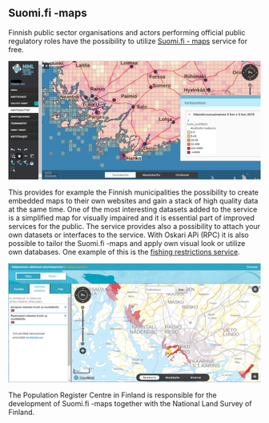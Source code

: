 ## Suomi.fi -maps

Finnish public sector organisations and actors performing official public regulatory roles have the possibility
to utilize [Suomi.fi - maps](http://www.maanmittauslaitos.fi/asioi-verkossa/suomifi-kartat) service for free. 

<img src="images/suomifi.png" width="850"/>

This provides for example the Finnish municipalities the possibility to create 
embedded maps to their own websites and gain a stack of high quality data at the same time. 
One of the most interesting datasets added to the service is a simplified map for visually impaired and it is essential 
part of improved services for the public. The service provides also a possibility to attach your own datasets or interfaces to the service.
With Oskari APi (RPC) it is also possible to tailor the Suomi.fi -maps and apply own visual look or utilize own databases. 
One example of this is the [fishing restrictions service](https://kalastusrajoitus.fi/#/kalastusrajoitus).

<img src="images/kalastusrajoitus.png" width="850"/>

The Population Register Centre in Finland is responsible for the development of Suomi.fi -maps together with the National Land Survey of Finland. 

